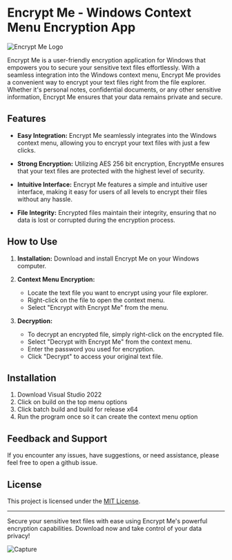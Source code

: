 # Encrypt Me - Windows Context Menu Encryption App

![Encrypt Me Logo](https://www.google.com/url?sa=i&url=https%3A%2F%2Fwww.vecteezy.com%2Ffree-vector%2Flock&psig=AOvVaw0uMAILCfeRp9qlwZahh5S4&ust=1692235052338000&source=images&cd=vfe&opi=89978449&ved=0CA8QjRxqFwoTCMjWwfuA4IADFQAAAAAdAAAAABBI)

Encrypt Me is a user-friendly encryption application for Windows that empowers you to secure your sensitive text files effortlessly. With a seamless integration into the Windows context menu, Encrypt Me provides a convenient way to encrypt your text files right from the file explorer. Whether it's personal notes, confidential documents, or any other sensitive information, Encrypt Me ensures that your data remains private and secure.

## Features

- **Easy Integration:** Encrypt Me seamlessly integrates into the Windows context menu, allowing you to encrypt your text files with just a few clicks.

- **Strong Encryption:** Utilizing AES 256 bit encryption, EncryptMe ensures that your text files are protected with the highest level of security.

- **Intuitive Interface:** Encrypt Me features a simple and intuitive user interface, making it easy for users of all levels to encrypt their files without any hassle.

- **File Integrity:** Encrypted files maintain their integrity, ensuring that no data is lost or corrupted during the encryption process.

## How to Use

1. **Installation:** Download and install Encrypt Me on your Windows computer.

2. **Context Menu Encryption:**
   - Locate the text file you want to encrypt using your file explorer.
   - Right-click on the file to open the context menu.
   - Select "Encrypt with Encrypt Me" from the menu.

3. **Decryption:**
   - To decrypt an encrypted file, simply right-click on the encrypted file.
   - Select "Decrypt with Encrypt Me" from the context menu.
   - Enter the password you used for encryption.
   - Click "Decrypt" to access your original text file.

## Installation

1. Download Visual Studio 2022
2. Click on build on the top menu options
3. Click batch build and build for release x64
4. Run the program once so it can create the context menu option


## Feedback and Support

If you encounter any issues, have suggestions, or need assistance, please feel free to open a github issue.

## License

This project is licensed under the [MIT License](LICENSE).

---

Secure your sensitive text files with ease using Encrypt Me's powerful encryption capabilities. Download now and take control of your data privacy!

![Capture](https://github.com/AMHaroun/EncryptMe/assets/29342600/2ca89976-1d83-4e12-8c4e-403358949815)

